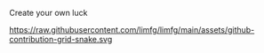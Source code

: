 
Create your own luck

https://raw.githubusercontent.com/limfg/limfg/main/assets/github-contribution-grid-snake.svg
